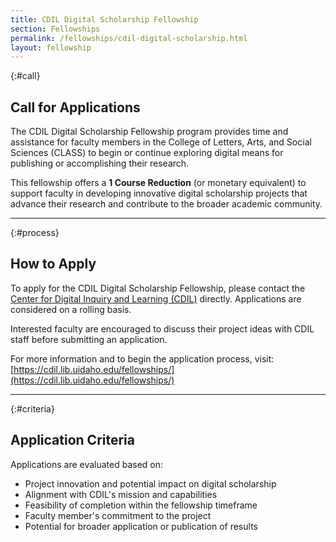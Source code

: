 ```yaml
---
title: CDIL Digital Scholarship Fellowship
section: Fellowships
permalink: /fellowships/cdil-digital-scholarship.html
layout: fellowship
---
```


{:#call}
## Call for Applications

The CDIL Digital Scholarship Fellowship program provides time and assistance for faculty members in the College of Letters, Arts, and Social Sciences (CLASS) to begin or continue exploring digital means for publishing or accomplishing their research.

This fellowship offers a **1 Course Reduction** (or monetary equivalent) to support faculty in developing innovative digital scholarship projects that advance their research and contribute to the broader academic community.

---

{:#process}
## How to Apply

To apply for the CDIL Digital Scholarship Fellowship, please contact the [Center for Digital Inquiry and Learning (CDIL)](https://cdil.lib.uidaho.edu/) directly. Applications are considered on a rolling basis.

Interested faculty are encouraged to discuss their project ideas with CDIL staff before submitting an application.

For more information and to begin the application process, visit: [https://cdil.lib.uidaho.edu/fellowships/](https://cdil.lib.uidaho.edu/fellowships/)

---

{:#criteria}
## Application Criteria

Applications are evaluated based on:

- Project innovation and potential impact on digital scholarship
- Alignment with CDIL's mission and capabilities
- Feasibility of completion within the fellowship timeframe
- Faculty member's commitment to the project
- Potential for broader application or publication of results